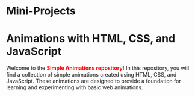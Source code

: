 # Mini-Projects
# Animations with HTML, CSS, and JavaScript
Welcome to the <b style="color: red;">Simple Animations repository!</b> In this repository, you will find a collection of simple animations created using HTML, CSS, and JavaScript. These animations are designed to provide a foundation for learning and experimenting with basic web animations.
